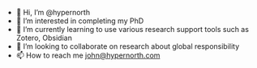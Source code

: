 - 👋 Hi, I’m @hypernorth
- 👀 I’m interested in completing my PhD
- 🌱 I’m currently learning to use various research support tools such as Zotero, Obsidian 
- 💞️ I’m looking to collaborate on research about global responsibility
- 📫 How to reach me john@hypernorth.com

<!---
hypernorth/hypernorth is a ✨ special ✨ repository because its `README.md` (this file) appears on your GitHub profile.
You can click the Preview link to take a look at your changes.
--->
